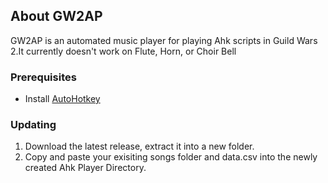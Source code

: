 <section id="about">

# About GW2AP
  <p> GW2AP is an automated music player for playing Ahk scripts in Guild Wars 2.It currently doesn't work on Flute, Horn, or Choir Bell</p>
</section>

### Prerequisites

* Install <a href="https://www.autohotkey.com/" alt="AutoHotkey">AutoHotkey</a>
</section>

### Updating
1) Download the latest release, extract it into a new folder.
2) Copy and paste your exisiting songs folder and data.csv into the newly created Ahk Player Directory.
</section>
